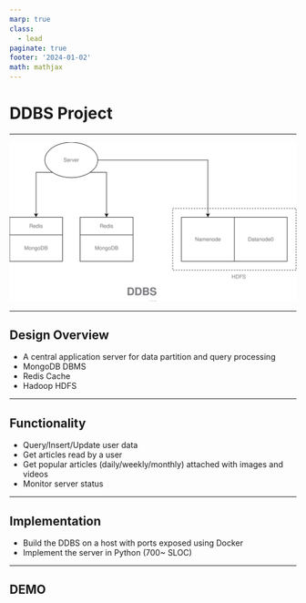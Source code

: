 ```yaml
---
marp: true
class:
  - lead
paginate: true
footer: '2024-01-02'
math: mathjax
---
```


# DDBS Project

---

![](overview.svg)

---

## Design Overview

- A central application server for data partition and query processing 
- MongoDB DBMS
- Redis Cache
- Hadoop HDFS

---

## Functionality

- Query/Insert/Update user data
- Get articles read by a user
- Get popular articles (daily/weekly/monthly) attached with images and videos
- Monitor server status

---

## Implementation

- Build the DDBS on a host with ports exposed using Docker  
- Implement the server in Python (700~ SLOC)

---

## DEMO